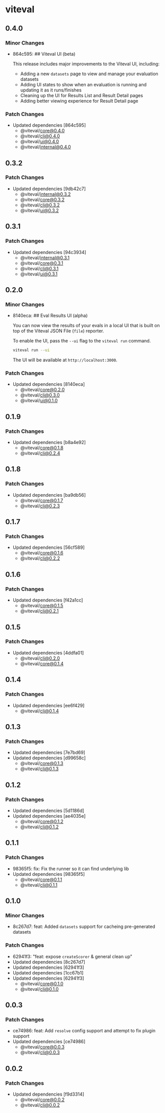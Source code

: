 # viteval

## 0.4.0

### Minor Changes

- 864c595: ## Viteval UI (beta)

  This release includes major improvements to the Viteval UI, including:
  - Adding a new `datasets` page to view and manage your evaluation datasets
  - Adding UI states to show when an evaluation is running and updating it as it runs/finishes
  - Cleaning up the UI for Results List and Result Detail pages
  - Adding better viewing experience for Result Detail page

### Patch Changes

- Updated dependencies [864c595]
  - @viteval/core@0.4.0
  - @viteval/cli@0.4.0
  - @viteval/ui@0.4.0
  - @viteval/internal@0.4.0

## 0.3.2

### Patch Changes

- Updated dependencies [9db42c7]
  - @viteval/internal@0.3.2
  - @viteval/core@0.3.2
  - @viteval/cli@0.3.2
  - @viteval/ui@0.3.2

## 0.3.1

### Patch Changes

- Updated dependencies [94c3934]
  - @viteval/internal@0.3.1
  - @viteval/core@0.3.1
  - @viteval/cli@0.3.1
  - @viteval/ui@0.3.1

## 0.2.0

### Minor Changes

- 8140eca: ## Eval Results UI (alpha)

  You can now view the results of your evals in a local UI that is built on top of the Viteval JSON File (`file`) reporter.

  To enable the UI, pass the `--ui` flag to the `viteval run` command.

  ```sh
  viteval run --ui
  ```

  The UI will be available at `http://localhost:3000`.

### Patch Changes

- Updated dependencies [8140eca]
  - @viteval/core@0.2.0
  - @viteval/cli@0.3.0
  - @viteval/ui@0.1.0

## 0.1.9

### Patch Changes

- Updated dependencies [b8a4e92]
  - @viteval/core@0.1.8
  - @viteval/cli@0.2.4

## 0.1.8

### Patch Changes

- Updated dependencies [ba9db56]
  - @viteval/core@0.1.7
  - @viteval/cli@0.2.3

## 0.1.7

### Patch Changes

- Updated dependencies [56cf589]
  - @viteval/core@0.1.6
  - @viteval/cli@0.2.2

## 0.1.6

### Patch Changes

- Updated dependencies [f42a1cc]
  - @viteval/core@0.1.5
  - @viteval/cli@0.2.1

## 0.1.5

### Patch Changes

- Updated dependencies [4ddfa01]
  - @viteval/cli@0.2.0
  - @viteval/core@0.1.4

## 0.1.4

### Patch Changes

- Updated dependencies [ee6f429]
  - @viteval/cli@0.1.4

## 0.1.3

### Patch Changes

- Updated dependencies [7e7bd69]
- Updated dependencies [d99658c]
  - @viteval/core@0.1.3
  - @viteval/cli@0.1.3

## 0.1.2

### Patch Changes

- Updated dependencies [5d1186d]
- Updated dependencies [ae4035e]
  - @viteval/core@0.1.2
  - @viteval/cli@0.1.2

## 0.1.1

### Patch Changes

- 98365f5: fix: Fix the runner so it can find underlying lib
- Updated dependencies [98365f5]
  - @viteval/core@0.1.1
  - @viteval/cli@0.1.1

## 0.1.0

### Minor Changes

- 8c267d7: feat: Added `datasets` support for cacheing pre-generated datasets

### Patch Changes

- 62941f3: "feat: expose `createScorer` & general clean up"
- Updated dependencies [8c267d7]
- Updated dependencies [62941f3]
- Updated dependencies [1cc67b1]
- Updated dependencies [62941f3]
  - @viteval/core@0.1.0
  - @viteval/cli@0.1.0

## 0.0.3

### Patch Changes

- ce74986: feat: Add `resolve` config support and attempt to fix plugin support
- Updated dependencies [ce74986]
  - @viteval/core@0.0.3
  - @viteval/cli@0.0.3

## 0.0.2

### Patch Changes

- Updated dependencies [f9d3314]
  - @viteval/core@0.0.2
  - @viteval/cli@0.0.2
